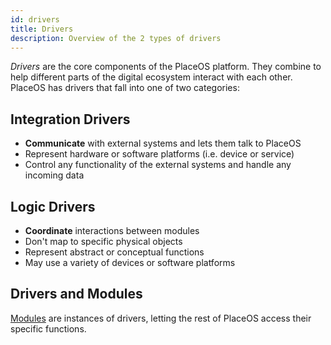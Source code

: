 ```yaml
---
id: drivers
title: Drivers
description: Overview of the 2 types of drivers
---
```

<!-- # Drivers -->

_Drivers_ are the core components of the PlaceOS platform. 
They combine to help different parts of the digital ecosystem interact with each other.
PlaceOS has drivers that fall into one of two categories:

## Integration Drivers
- **Communicate** with external systems and lets them talk to PlaceOS
- Represent hardware or software platforms (i.e. device or service)
- Control any functionality of the external systems and handle any incoming data

## Logic Drivers
- **Coordinate** interactions between modules
- Don't map to specific physical objects
- Represent abstract or conceptual functions 
- May use a variety of devices or software platforms

<!-- images pending asset folder or mermaid.js -->
<!-- ![Drivers either communicate or coordinate.](../.gitbook/assets/concepts-drivers.svg) -->

## Drivers and Modules
[Modules](modules.md) are instances of drivers, letting the rest of PlaceOS access their specific functions.



